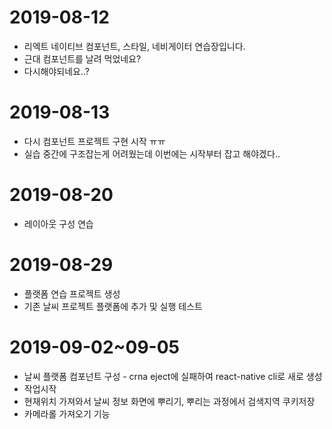 # 2019-08-12
- 리엑트 네이티브 컴포넌트, 스타일, 네비게이터 연습장입니다.
- 근대 컴포넌트를 날려 먹었네요?
- 다시해야되네요..?

# 2019-08-13
- 다시 컴포넌트 프로젝트 구현 시작 ㅠㅠ
- 실습 중간에 구조잡는게 어려웠는데 이번에는 시작부터 잡고 해야겠다..

# 2019-08-20
- 레이아웃 구성 연습

# 2019-08-29
- 플랫폼 연습 프로젝트 생성
- 기존 날씨 프로젝트 플랫폼에 추가 및 실행 테스트

# 2019-09-02~09-05
- 날씨 플랫폼 컴포넌트 구성 - crna eject에 실패하여 react-native cli로 새로 생성
- 작업시작
- 현재위치 가져와서 날씨 정보 화면에 뿌리기, 뿌리는 과정에서 검색지역 쿠키저장
- 카메라롤 가져오기 기능
